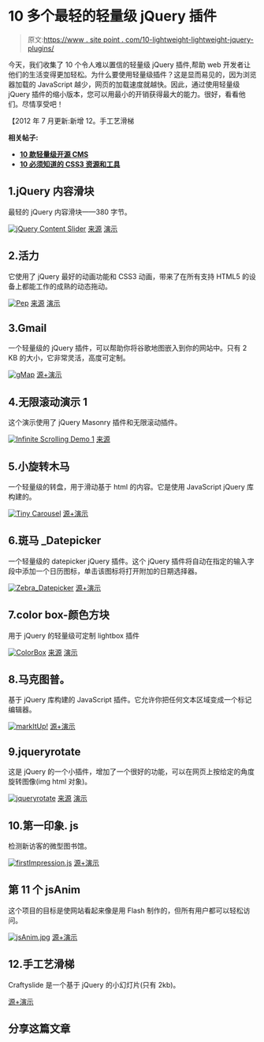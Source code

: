 # 10 多个最轻的轻量级 jQuery 插件

> 原文:[https://www . site point . com/10-lightweight-lightweight-jquery-plugins/](https://www.sitepoint.com/10-lightest-lightweight-jquery-plugins/)

今天，我们收集了 10 个令人难以置信的轻量级 jQuery 插件,帮助 web 开发者让他们的生活变得更加轻松。为什么要使用轻量级插件？这是显而易见的，因为浏览器加载的 JavaScript 越少，网页的加载速度就越快。因此，通过使用轻量级 jQuery 插件的缩小版本，您可以用最小的开销获得最大的能力。很好，看看他们。尽情享受吧！

【2012 年 7 月更新:新增 12。手工艺滑梯

**相关帖子:**

*   [**10 款轻量级开源 CMS**](http://www.jquery4u.com/user-interface/10-light-easy-open-source-cms/)
*   [**10 必须知道的 CSS3 资源和工具**](http://www.jquery4u.com/dynamic-css-2/10-css-css3-resources-tools/)

## 1.jQuery 内容滑块

最轻的 jQuery 内容滑块——380 字节。

 [![jQuery Content Slider](../Images/6ef8e1c25d3fa031d3ab18c28eca1ee8.png)](http://www.webdeveloperjuice.com/2010/01/12/lightest-jquery-content-slider-ever-made-380-bytes/) 
[来源](http://www.webdeveloperjuice.com/2010/01/12/lightest-jquery-content-slider-ever-made-380-bytes/) [演示](http://www.webdeveloperjuice.com/demos/jquery/simple-slide.html)

## 2.活力

它使用了 jQuery 最好的动画功能和 CSS3 动画，带来了在所有支持 HTML5 的设备上都能工作的成熟的动态拖动。

 [![Pep](../Images/7ad1a57f837e21bb56b0874dabb3ad96.png)](http://pep.briangonzalez.org/) 
[来源](http://pep.briangonzalez.org/) [演示](http://pep.briangonzalez.org/demo)

## 3.Gmail

一个轻量级的 jQuery 插件，可以帮助你将谷歌地图嵌入到你的网站中。只有 2 KB 的大小，它非常灵活，高度可定制。

 [![gMap](../Images/31b8944def02048b40419a362df2639b.png)](http://gmap.nurtext.de/) 
[源+演示](http://gmap.nurtext.de/)

## 4.无限滚动演示 1

这个演示使用了 jQuery Masonry 插件和无限滚动插件。

 [![Infinite Scrolling Demo 1](../Images/3bab4759bc1fa8a46f754419e059ab92.png)](http://www.jquery4u.com/tutorials/jquery-infinite-scrolling-demos/#.T-PmKpFMiSo) 
[来源](http://www.jquery4u.com/tutorials/jquery-infinite-scrolling-demos/#.T-PmKpFMiSo)

## 5.小旋转木马

一个轻量级的转盘，用于滑动基于 html 的内容。它是使用 JavaScript jQuery 库构建的。

 [![Tiny Carousel](../Images/daa52ee43d8e55031bd95c6739e2780e.png)](http://baijs.nl/tinycarousel/) 
[源+演示](http://baijs.nl/tinycarousel/)

## 6.斑马 _Datepicker

一个轻量级的 datepicker jQuery 插件。这个 jQuery 插件将自动在指定的输入字段中添加一个日历图标，单击该图标将打开附加的日期选择器。

 [![Zebra_Datepicker](../Images/e7b113ce1a0c80b76ad9e35ddd865a55.png)](http://stefangabos.ro/jquery/zebra-datepicker/) 
[源+演示](http://stefangabos.ro/jquery/zebra-datepicker/)

## 7.color box-颜色方块

用于 jQuery 的轻量级可定制 lightbox 插件

 [![ColorBox](../Images/9739f2eaf604aaf5baa2d018bbbae158.png)](http://www.jacklmoore.com/colorbox) 
[来源](http://www.jacklmoore.com/colorbox) [演示](http://www.jacklmoore.com/colorbox/example2/)

## 8.马克图普。

基于 jQuery 库构建的 JavaScript 插件。它允许你把任何文本区域变成一个标记编辑器。

 [![markItUp!](../Images/67e259dd2652be3d8a317a6f4830316b.png)](http://markitup.jaysalvat.com/home/) 
[源+演示](http://markitup.jaysalvat.com/home/)

## 9.jqueryrotate

这是 jQuery 的一个小插件，增加了一个很好的功能，可以在网页上按给定的角度旋转图像(img html 对象)。

 [![jqueryrotate](../Images/ffef08e732f62958f619c73a8be196c0.png)](http://code.google.com/p/jqueryrotate/) 
[来源](http://code.google.com/p/jqueryrotate/) [演示](http://code.google.com/p/jqueryrotate/wiki/Examples)

## 10.第一印象. js

检测新访客的微型图书馆。

 [![firstImpression.js](../Images/27b7d31dc40dc286b14f97b12f349afe.png)](http://www.ravelrumba.com/blog/firstimpression-js-library-detecting-new-visitors/) 
[源+演示](http://www.ravelrumba.com/blog/firstimpression-js-library-detecting-new-visitors/)

## 第 11 个 jsAnim

这个项目的目标是使网站看起来像是用 Flash 制作的，但所有用户都可以轻松访问。

 [![jsAnim.jpg](../Images/0f5a00779b6601b74476e4f9b2aa26ba.png)](http://jsanim.com/) 
[源+演示](http://jsanim.com/)

## 12.手工艺滑梯

Craftyslide 是一个基于 jQuery 的小幻灯片(只有 2kb)。

[源+演示](http://projects.craftedpixelz.co.uk/craftyslide/)

## 分享这篇文章